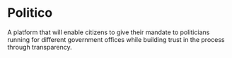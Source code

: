 # Politico
A platform that will enable citizens to give their mandate to politicians running for different government offices
while building trust in the process through transparency.
